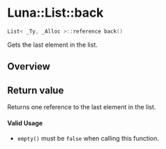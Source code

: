 # Luna::List::back

```c++
List< _Ty, _Alloc >::reference back()
```

Gets the last element in the list. 

## Overview


## Return value
Returns one reference to the last element in the list. 

#### Valid Usage
* `empty()` must be `false` when calling this function. 

